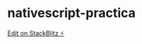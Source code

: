 # nativescript-practica

[Edit on StackBlitz ⚡️](https://stackblitz.com/edit/nativescript-stackblitz-templates-rbtrvv)